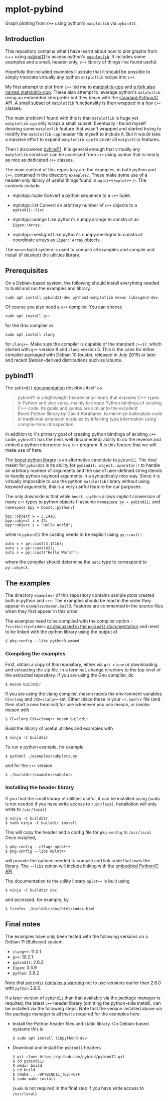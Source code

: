 # mplot-pybind
Graph plotting from `C++` using python's `matplotlib` via `pybind11`.

## Introduction

This repository contains what I have learnt about how to plot graphs from c++
using [pybind11](https://github.com/pybind/pybind11) to access python's
[`matplotlib`](https://matplotlib.org/).  It includes some examples and a small,
header-only, `c++` library of things I've found useful. 

Hopefully the included examples illustrate that it should be possible to simply
translate virtually any python `matplotlib` recipe into `c++`.

My first attempt to plot from `c++` led me to
[matplotlib-cpp](https://github.com/lava/matplotlib-cpp) and [a fork also named
matplotlib-cpp](https://github.com/Cryoris/matplotlib-cpp).  These also attempt
to leverage python's `matplotlib` using an embedded interpreter but they begin
with the [standard Python/C API](https://docs.python.org/3/c-api/index.html).  A
small subset of `matplotlib` functionality is then wrapped in a few `c++`
classes.

The main problem I found with this is that `matplotlib` is huge yet
`matplotlib-cpp` only wraps a small subset.  Eventually I found myself desiring
some `matplotlib` feature that wasn't wrapped and started trying to modify the
`matplotlib-cpp` header file myself to include it.  But it would take a massive
effort to expand `matplotlib-cpp` to cover all `matplotlib` features.

Then I discovered [pybind11](https://github.com/pybind/pybind11).  It is general
enough that virtually any `matplotlib` construct can be accessed from `c++`
using syntax that is nearly as nice as dedicated `c++` classes.

The main content of this repository are the examples, in both python and `c++`,
contained in the directory `examples/`.  These make some use of a header-only
library of useful things found in `mplot++/mplot++.h`.  The contents include

- mplotpp::tuple  Convert a python sequence to a `c++` tuple.

- mplotpp::list  Convert an arbitrary number of `c++` objects to a
  `pybind11::list`

- mplotpp::arange  Like python's numpy.arange to construct an `Eigen::Array`.

- mplotpp::meshgrid  Like python's numpy.meshgrid to construct coordinate arrays
  as `Eigen::Array` objects.

The `meson` build system is used to compile all examples and compile and install (if desired) the utilities library.

## Prerequisites

On a Debian-based system, the following should install everything needed to
build and run the examples and library.
```
sudo apt install pybind11-dev python3-matplotlib meson libeigen3-dev
```
Of course you also need a `c++` compiler.  You can choose
```
sudo apt install g++
```
for the Gnu compiler or 
```
sudo apt install clang
```
for `clang++`.  Make sure the compiler is capable of the standard `c++17`, which
started with `g++` version 8 and `clang` version 5.  This is the case for either
compiler packaged with Debian 10 (buster, released in July 2019) or later and recent Debian-derived distributions such as Ubuntu.

## pybind11

The `pybind11`
[documentation](https://pybind11.readthedocs.io/en/stable/index.html) descibes
itself as

> pybind11 is a lightweight header-only library that exposes C++ types in Python
> and vice versa, mainly to create Python bindings of existing C++ code. Its
> goals and syntax are similar to the excellent Boost.Python library by David
> Abrahams: to minimize boilerplate code in traditional extension modules by
> inferring type information using compile-time introspection.

In addition to it's primary goal of creating python bindings of existing `c++`
code, `pybind11` has the (less well documented) ability to do the reverse and
embed a python interpreter in a `c++` program.  It is this feature that we will
make use of here.

The [boost python
library](https://www.boost.org/doc/libs/1_78_0/libs/python/doc/html/index.html)
is an alternative candidate to `pybind11`.  The deal maker for `pybind11` is its
ability for `pybind11::object::operator()` to handle an arbitrary number of
arguments and the use of user-defined string literals to handle python keyword
arguments in a syntactically nice way.  Since it is virtually impossible to use
the python `matplotlib` library without using keyword arguments, this is a very
useful feature for our purposes.

The only downside is that while `boost::python` allows implicit conversion of
many `c++` types to python objects (I assume `namespace py = pybind11;` and
`namespace bpy = boost::python;`)
```
bpy::object x = 3.1416;
bpy::object i = 42;
bpy::object s = "Hello World";
```
while in `pybind11` the casting needs to be explicit using `py::cast()`
```
auto x = py::cast(3.1416);
auto i = py::cast(42);
auto s = py::cast("Hello World");
```
where the compiler should determine the `auto` type to correspond to
`py::object`.


## The examples

The directory `examples/` of this repository contains sample plots created both
in python and `c++`.  The examples should be read in the order they appear in
`examples/meson.build`.  Features are commented in the source files when they
first appear in this order.

The examples need to be compiled with the compiler option `-fvisibility=hidden` [as discussed in the `pybind11` documentation](https://pybind11.readthedocs.io/en/stable/faq.html#someclass-declared-with-greater-visibility-than-the-type-of-its-field-someclass-member-wattributes) and need to be linked with the python library using the output of 
```
$ pkg-config --libs python3-embed
```

### Compiling the examples

First, obtain a copy of this repository, either via `git clone` or downloading
and extracting the zip file.  In a terminal, change directory to the top level
of the extracted repository.  If you are using the Gnu compiler, do
```
$ meson builddir
```
If you are using the clang compiler, meson needs the environment variables
`CC=clang` and `CXX=clang++` set.  Either place these in your `~/.bashrc` file
(and then start a new terminal) for use whenever you use meson, or invoke meson
with
```
$ CC=clang CXX=clang++ meson builddir
```
Build the library of useful utilities and examples with
```
$ ninja -C builddir
```
To run a python example, for example
```
$ python3 ./examples/subplots.py
```
and for the `c++` version
```
$ ./builddir/examples/subplots
```

### Installing the header library

If you find the small library of utilities useful, it can be installed using
(sudo is not needed if you have write access to `/usr/local`.  Installation will
only write to `/usr/local`)
```
$ ninja -C builddir
$ sudo ninja -C builddir install
```
This will copy the header and a config file for `pkg-config` to `/usr/local`.  Once installed, 
```
$ pkg-config --cflags mplot++
$ pkg-config --libs mplot++
```
will provide the options needed to compile and link code that uses the library.
The `--libs` option will include linking with the [embedded Python/C
API](https://docs.python.org/3/c-api/index.html)

The documentation to the utility library `mplot++` is built using
```
$ ninja -C builddir doc
```
and accessed, for example, by
```
$ firefox ./builddir/doc/html/index.html
```

## Final notes

The examples have only been tested with the following versions on a Debian 11 (Bullseye) system.
- `clang++`: 11.0.1
- `g++`: 10.2.1
- `pybind11`: 2.6.2
- `Eigen`: 3.3.9
- `python`: 3.9.2

Note that `pybind11` [contains a
warning](https://pybind11.readthedocs.io/en/stable/limitations.html#python-3-9-0-warning)
not to use versions earlier than 2.6.0 with `python` 3.9.0.

If a later version of `pybind11` than that available via the package manager is
required, the latest `c++` header library (omitting the python-side install),
can be installed via the following steps.  Note that the version installed above
via the package manager is all that is required for the examples here.

- Install the Python header files and static library.  On Debian-based systems
  this is
  ```
  $ sudo apt install libpython3-dev
  ```
- Download and install the `pybind11` headers
  ```
  $ git clone https://github.com/pybind/pybind11.git
  $ cd pybind11/
  $ mkdir build
  $ cd build
  $ cmake .. -DPYBIND11_TEST=OFF
  $ sudo make install
  ```
  (`sudo` is not required in the final step if you have write access to
  `/usr/local`)